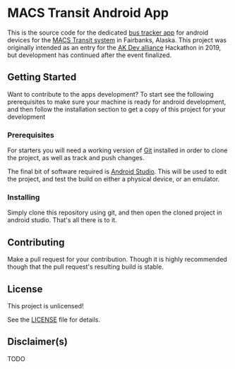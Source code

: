# MACS Transit Android App
This is the source code for the dedicated [bus tracker app](https://play.google.com/store/apps/details?id=fnsb.macstransit) for android devices for the [MACS Transit system](http://www.co.fairbanks.ak.us/transportation/Pages/MACS.aspx) in Fairbanks, Alaska. 
This project was originally intended as an entry for the [AK Dev alliance](https://akdevalliance.com) Hackathon in 2019, but development has continued after the event finalized. 

## Getting Started

Want to contribute to the apps development? 
To start see the following prerequisites to make sure your machine is ready for android development, and then follow the installation section to get a copy of this project for your development

### Prerequisites

For starters you will need a working version of [Git](https://git-scm.com) installed in order to clone the project, as well as track and push changes. 

The final bit of software required is [Android Studio](https://developer.android.com/studio). This will be used to edit the project, and test the build on either a physical device, or an emulator.

### Installing

Simply clone this repository using git, and then open the cloned project in android studio. That's all there is to it.

## Contributing

Make a pull request for your contribution. Though it is highly recommended though that the pull request's resulting build is stable.

## License

This project is unlicensed!

See the [LICENSE](LICENSE) file for details.

## Disclaimer(s)
TODO
